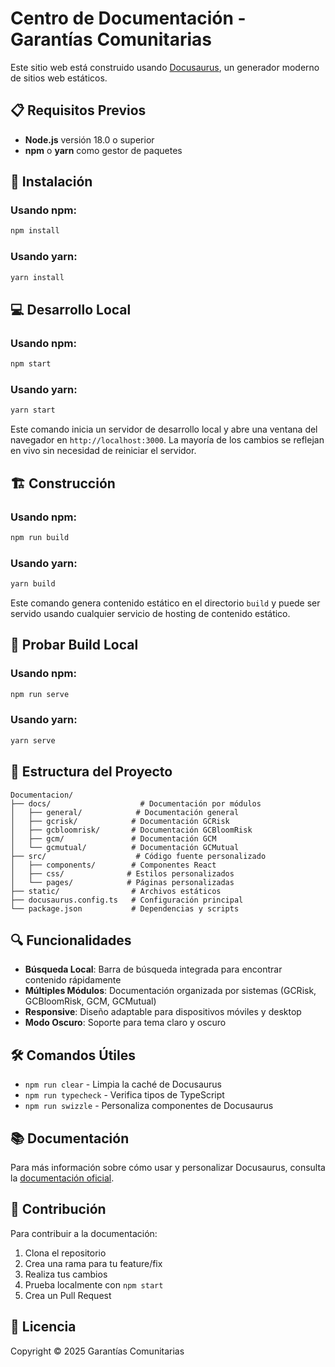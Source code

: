 # Centro de Documentación - Garantías Comunitarias

Este sitio web está construido usando [Docusaurus](https://docusaurus.io/), un generador moderno de sitios web estáticos.

## 📋 Requisitos Previos

- **Node.js** versión 18.0 o superior
- **npm** o **yarn** como gestor de paquetes

## 🚀 Instalación

### Usando npm:
```bash
npm install
```

### Usando yarn:
```bash
yarn install
```

## 💻 Desarrollo Local

### Usando npm:
```bash
npm start
```

### Usando yarn:
```bash
yarn start
```

Este comando inicia un servidor de desarrollo local y abre una ventana del navegador en `http://localhost:3000`. La mayoría de los cambios se reflejan en vivo sin necesidad de reiniciar el servidor.

## 🏗️ Construcción

### Usando npm:
```bash
npm run build
```

### Usando yarn:
```bash
yarn build
```

Este comando genera contenido estático en el directorio `build` y puede ser servido usando cualquier servicio de hosting de contenido estático.

## 🧪 Probar Build Local

### Usando npm:
```bash
npm run serve
```

### Usando yarn:
```bash
yarn serve
```

## 📁 Estructura del Proyecto

```
Documentacion/
├── docs/                    # Documentación por módulos
│   ├── general/            # Documentación general
│   ├── gcrisk/            # Documentación GCRisk
│   ├── gcbloomrisk/       # Documentación GCBloomRisk
│   ├── gcm/               # Documentación GCM
│   └── gcmutual/          # Documentación GCMutual
├── src/                    # Código fuente personalizado
│   ├── components/        # Componentes React
│   ├── css/              # Estilos personalizados
│   └── pages/            # Páginas personalizadas
├── static/                # Archivos estáticos
├── docusaurus.config.ts   # Configuración principal
└── package.json           # Dependencias y scripts
```

## 🔍 Funcionalidades

- **Búsqueda Local**: Barra de búsqueda integrada para encontrar contenido rápidamente
- **Múltiples Módulos**: Documentación organizada por sistemas (GCRisk, GCBloomRisk, GCM, GCMutual)
- **Responsive**: Diseño adaptable para dispositivos móviles y desktop
- **Modo Oscuro**: Soporte para tema claro y oscuro

## 🛠️ Comandos Útiles

- `npm run clear` - Limpia la caché de Docusaurus
- `npm run typecheck` - Verifica tipos de TypeScript
- `npm run swizzle` - Personaliza componentes de Docusaurus

## 📚 Documentación

Para más información sobre cómo usar y personalizar Docusaurus, consulta la [documentación oficial](https://docusaurus.io/).

## 🤝 Contribución

Para contribuir a la documentación:

1. Clona el repositorio
2. Crea una rama para tu feature/fix
3. Realiza tus cambios
4. Prueba localmente con `npm start`
5. Crea un Pull Request

## 📄 Licencia

Copyright © 2025 Garantías Comunitarias
